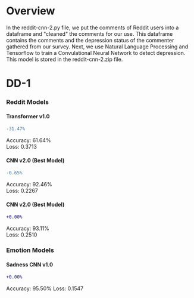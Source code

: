 # Overview

In the reddit-cnn-2.py file, we put the comments of Reddit users into a dataframe and "cleaned" the comments for our use. This dataframe contains the comments and the depression status of the commenter gathered from our survey. Next, we use Natural Language Processing and Tensorflow to train a Convulational Neural Network to detect depression. This model is stored in the reddit-cnn-2.zip file.



# DD-1


### Reddit Models

#### Transformer v1.0

```diff
-31.47%
```

Accuracy: 61.64% </br>
Loss: 0.3713 </br>

#### CNN v2.0 (Best Model)

```diff
-0.65%
```

Accuracy: 92.46% </br>
Loss: 0.2267 </br>

#### CNN v2.0 (Best Model)

```diff
+0.00%
```

Accuracy: 93.11% </br>
Loss: 0.2510 </br>

### Emotion Models

#### Sadness CNN v1.0

```diff
+0.00%
```

Accuracy: 95.50%
Loss: 0.1547
